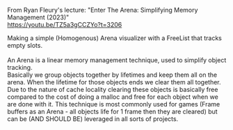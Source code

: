 From Ryan Fleury's lecture: "Enter The Arena: Simplifying Memory Management (2023)"
<br>
https://youtu.be/TZ5a3gCCZYo?t=3206

Making a simple (Homogenous) Arena visualizer with a FreeList that tracks empty slots.
<br>
<br>
An Arena is a linear memory management technique, used to simplify object tracking.
<br>
Basically we group objects together by lifetimes and keep them all on the arena. When the lifetime for those objects ends we clear them all together. Due to the nature of cache locality clearing these objects is basically free compared to the cost of doing a malloc and free for each object when we are done with it. This technique is most commonly used for games (Frame buffers as an Arena - all objects life for 1 frame then they are cleared) but can be (AND SHOULD BE) leveraged in all sorts of projects.
